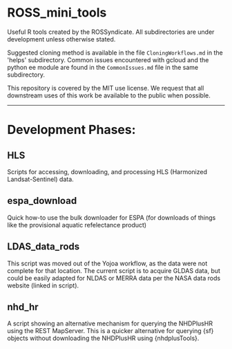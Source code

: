 # ROSS_mini_tools

Useful R tools created by the ROSSyndicate. All subdirectories are under development unless otherwise stated. 

Suggested cloning method is available in the file `CloningWorkflows.md` in the 'helps' subdirectory. Common issues encountered with gcloud and the python ee module are found in the `CommonIssues.md` file in the same subdirectory.

This repository is covered by the MIT use license. We request that all downstream uses of this work be available to the public when possible.

--- 

# Development Phases:

## HLS 

Scripts for accessing, downloading, and processing HLS (Harmonized Landsat-Sentinel) data.

## espa_download

Quick how-to use the bulk downloader for ESPA (for downloads of things like the provisional aquatic refelectance product)

## LDAS_data_rods

This script was moved out of the Yojoa workflow, as the data were not complete for that location. The current script is to acquire GLDAS data, but could be easily adapted for NLDAS or MERRA data per the NASA data rods website (linked in script).

## nhd_hr

A script showing an alternative mechanism for querying the NHDPlusHR using the REST MapServer. This is a quicker alternative for querying {sf} objects without downloading 
the NHDPlusHR using {nhdplusTools}.
